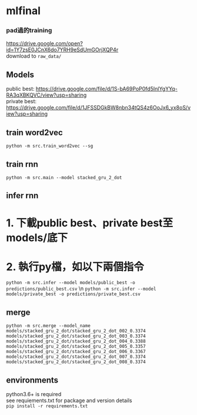 # mlfinal

### pad過的training
https://drive.google.com/open?id=1Y7zsE0JCnX6do7YRH9eSdUmGOrjXQP4r<br>
download to `raw_data/`

## Models
public best: https://drive.google.com/file/d/1S-bA69PoP0fd5InlYgYYq-RA3qXBKQVC/view?usp=sharing<br>
private best: https://drive.google.com/file/d/1JFSSDGkBW8nbn34tQS4z6OoJx6_yx8oS/view?usp=sharing


## train word2vec
`python -m src.train_word2vec --sg`

## train rnn
`python -m src.main --model stacked_gru_2_dot`

## infer rnn
# 1. 下載public best、private best至models/底下
# 2. 執行py檔，如以下兩個指令
`python -m src.infer --model models/public_best -o predictions/public_best.csv` \n
`python -m src.infer --model models/private_best -o predictions/private_best.csv`

## merge
`python -m src.merge --model_name models/stacked_gru_2_dot/stacked_gru_2_dot_002_0.3374 models/stacked_gru_2_dot/stacked_gru_2_dot_003_0.3374 models/stacked_gru_2_dot/stacked_gru_2_dot_004_0.3388 models/stacked_gru_2_dot/stacked_gru_2_dot_005_0.3357 models/stacked_gru_2_dot/stacked_gru_2_dot_006_0.3367 models/stacked_gru_2_dot/stacked_gru_2_dot_007_0.3374 models/stacked_gru_2_dot/stacked_gru_2_dot_008_0.3374`

## environments
python3.6+ is required<br>
see requiements.txt for package and version details<br>
`pip install -r requirements.txt`
